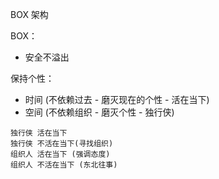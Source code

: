 
BOX 架构

BOX：
- 安全不溢出

保持个性：
- 时间 (不依赖过去 - 磨灭现在的个性 - 活在当下)
- 空间 (不依赖组织 - 磨灭个性 - 独行侠)

```
独行侠 活在当下
独行侠 不活在当下(寻找组织)
组织人 活在当下 (强调态度)
组织人 不活在当下 (东北往事)
```
